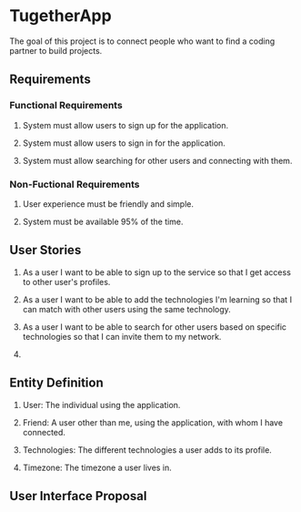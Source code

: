 # TugetherApp

The goal of this project is to connect people who want to find a coding partner to build projects.

## Requirements

### Functional Requirements

1. System must allow users to sign up for the application.

2. System must allow users to sign in for the application.

3. System must allow searching for other users and connecting with them.

### Non-Fuctional Requirements

1. User experience must be friendly and simple.

2. System must be available 95% of the time.

## User Stories

1. As a user I want to be able to sign up to the service so that I get access to other user's profiles.

2. As a user I want to be able to add the technologies I'm learning so that I can match with other users using the same 
technology.

3. As a user I want to be able to search for other users based on specific technologies so that I can invite them to my network.

4. 

## Entity Definition

1. User: The individual using the application. 

2. Friend: A user other than me, using the application, with whom I have connected.

3. Technologies: The different technologies a user adds to its profile.

4. Timezone: The timezone a user lives in.

## User Interface Proposal




